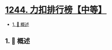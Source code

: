 # [1244. 力扣排行榜【中等】](https://github.com/Tdahuyou/TNotes.leetcode/tree/main/notes/1244.%20%E5%8A%9B%E6%89%A3%E6%8E%92%E8%A1%8C%E6%A6%9C%E3%80%90%E4%B8%AD%E7%AD%89%E3%80%91)

<!-- region:toc -->

- [1. 📝 概述](#1--概述)

<!-- endregion:toc -->

## 1. 📝 概述
